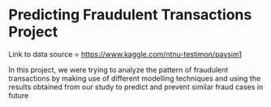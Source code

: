 # Predicting Fraudulent Transactions Project
Link to data source = https://www.kaggle.com/ntnu-testimon/paysim1
 
In this project, we were trying to analyze the pattern of fraudulent transactions by making use of different modelling techniques and using the results obtained from our study to predict and prevent similar fraud cases in future
